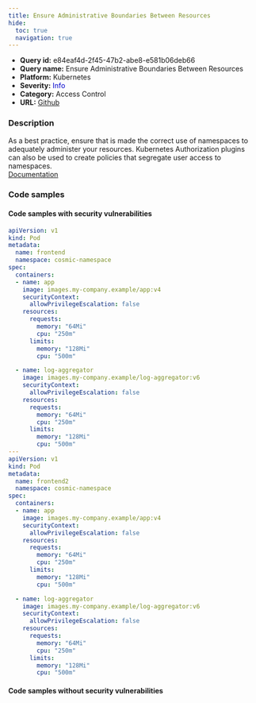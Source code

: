 ```yaml
---
title: Ensure Administrative Boundaries Between Resources
hide:
  toc: true
  navigation: true
---
```


<style>
  .highlight .hll {
    background-color: #ff171742;
  }
  .md-content {
    max-width: 1100px;
    margin: 0 auto;
  }
</style>

-   **Query id:** e84eaf4d-2f45-47b2-abe8-e581b06deb66
-   **Query name:** Ensure Administrative Boundaries Between Resources
-   **Platform:** Kubernetes
-   **Severity:** <span style="color:#00C">Info</span>
-   **Category:** Access Control
-   **URL:** [Github](https://github.com/Checkmarx/kics/tree/master/assets/queries/k8s/ensure_administrative_boundaries_between_resources)

### Description
As a best practice, ensure that is made the correct use of namespaces to adequately administer your resources. Kubernetes Authorization plugins can also be used to create policies that segregate user access to namespaces.<br>
[Documentation](https://kubernetes.io/docs/concepts/overview/working-with-objects/namespaces/)

### Code samples
#### Code samples with security vulnerabilities
```yaml title="Postitive test num. 1 - yaml file" hl_lines="5"
apiVersion: v1
kind: Pod
metadata:
  name: frontend
  namespace: cosmic-namespace
spec:
  containers:
  - name: app
    image: images.my-company.example/app:v4
    securityContext:
      allowPrivilegeEscalation: false
    resources:
      requests:
        memory: "64Mi"
        cpu: "250m"
      limits:
        memory: "128Mi"
        cpu: "500m"

  - name: log-aggregator
    image: images.my-company.example/log-aggregator:v6
    securityContext:
      allowPrivilegeEscalation: false
    resources:
      requests:
        memory: "64Mi"
        cpu: "250m"
      limits:
        memory: "128Mi"
        cpu: "500m"
---
apiVersion: v1
kind: Pod
metadata:
  name: frontend2
  namespace: cosmic-namespace
spec:
  containers:
  - name: app
    image: images.my-company.example/app:v4
    securityContext:
      allowPrivilegeEscalation: false
    resources:
      requests:
        memory: "64Mi"
        cpu: "250m"
      limits:
        memory: "128Mi"
        cpu: "500m"

  - name: log-aggregator
    image: images.my-company.example/log-aggregator:v6
    securityContext:
      allowPrivilegeEscalation: false
    resources:
      requests:
        memory: "64Mi"
        cpu: "250m"
      limits:
        memory: "128Mi"
        cpu: "500m"


```


#### Code samples without security vulnerabilities
```yaml title="Negative test num. 1 - yaml file"

```
